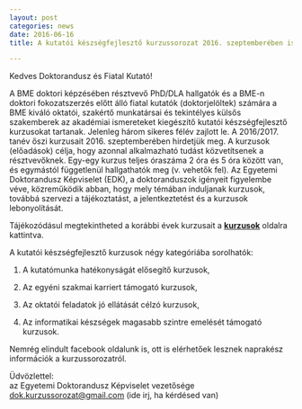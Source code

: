 ```yaml
---
layout: post
categories: news
date: 2016-06-16
title: A kutatói készségfejlesztő kurzussorozat 2016. szeptemberében is indul a BME-n

---
```


Kedves Doktorandusz és Fiatal Kutató!

A BME doktori képzésében résztvevő PhD/DLA hallgatók és a BME-n doktori fokozatszerzés előtt álló fiatal kutatók (doktorjelöltek) számára a BME kiváló oktatói, szakértő munkatársai és tekintélyes külsős szakemberek az akadémiai ismereteket kiegészítő kutatói készségfejlesztő kurzusokat tartanak. Jelenleg három sikeres félév zajlott le.
A 2016/2017. tanév őszi kurzusait 2016. szeptemberében hirdetjük meg.
A kurzusok (előadások) célja, hogy azonnal alkalmazható tudást közvetítsenek a résztvevőknek. Egy-egy kurzus teljes óraszáma 2 óra és 5 óra között van, és egymástól függetlenül hallgathatók meg (v. vehetők fel).
Az Egyetemi Doktorandusz Képviselet (EDK), a doktoranduszok igényeit figyelembe véve, közreműködik abban, hogy mely témában induljanak kurzusok, továbbá szervezi a tájékoztatást, a jelentkeztetést és a kurzusok lebonyolítását.

Tájékozódásul megtekintheted a korábbi évek kurzusait a  **[kurzusok](/lectures.html)** oldalra kattintva.

A kutatói készségfejlesztő kurzusok négy kategóriába sorolhatók:

1.	A kutatómunka hatékonyságát elősegítő kurzusok,

2.	Az egyéni szakmai karriert támogató kurzusok,

3.	Az oktatói feladatok jó ellátását célzó kurzusok,

4.	Az informatikai készségek magasabb szintre emelését támogató kurzusok.

Nemrég elindult facebook oldalunk is, ott is elérhetőek lesznek naprakész információk a kurzussorozatról.

Üdvözlettel:<br/>
az Egyetemi Doktorandusz Képviselet vezetősége<br/>
dok.kurzussorozat@gmail.com (ide irj, ha kérdésed van)
